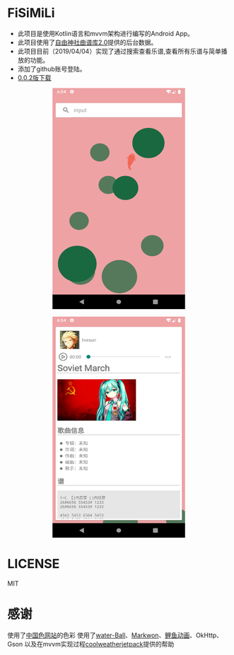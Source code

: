 # FiSiMiLi
+ 此项目是使用Kotlin语言和mvvm架构进行编写的Android App。
+ 此项目使用了[自由神社曲谱库2.0](https://github.com/zytx121/je)提供的后台数据。
+ 此项目目前（2019/04/04）实现了通过搜索查看乐谱,查看所有乐谱与简单播放的功能。
+ 添加了github账号登陆。
+ [0.0.2版下载](https://github.com/LoveLoliii/FiSiMiLi/raw/master/app/release/app-release.apk)
<p align="center">
    <img src="https://github.com/LoveLoliii/FiSiMiLi/blob/master/pic/Screenshot_1554792869.png" width="300" height="500">
</p>
<p align="center">
    <img src="https://github.com/LoveLoliii/FiSiMiLi/blob/master/pic/Screenshot_1554792883.png"  width="300" height="500">
</p>

# LICENSE
MIT

# 感谢
使用了[中国色网站](http://zhongguose.com)的色彩
使用了[water-Ball](https://github.com/duldun/water-Ball)、[Markwon](https://github.com/noties/Markwon)、[鲤鱼动画](https://github.com/Jichensheng/Fish_2)、OkHttp、Gson
以及在mvvm实现过程[coolweatherjetpack](https://github.com/guolindev/coolweatherjetpack)提供的帮助
